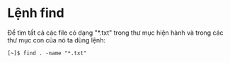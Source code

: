 # Lệnh find

Để tìm tất cả các file có dạng "\*.txt" trong thư mục hiện hành và trong các thư mục con của nó ta dùng lệnh:

```text
[~]$ find . -name "*.txt"
```

